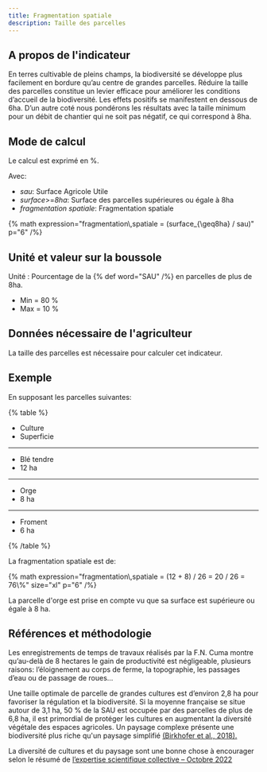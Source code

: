 ```yaml
---
title: Fragmentation spatiale
description: Taille des parcelles
---
```


## A propos de l'indicateur

En terres cultivable de pleins champs, la biodiversité se développe plus facilement en bordure qu’au centre de grandes parcelles. Réduire la taille des parcelles constitue un levier efficace pour améliorer les conditions d’accueil de la biodiversité. Les effets positifs se manifestent en dessous de 6ha. D’un autre coté nous pondérons les résultats avec la taille minimum pour un débit de chantier qui ne soit pas négatif, ce qui correspond à 8ha.

## Mode de calcul

Le calcul est exprimé en %.

Avec:

- _sau_: Surface Agricole Utile
- _surface_>=_8ha_: Surface des parcelles supérieures ou égale à 8ha
- _fragmentation_ _spatiale_: Fragmentation spatiale

{% math expression="fragmentation\\,spatiale = (surface_{\\geq8ha} / sau)" p="6" /%}

## Unité et valeur sur la boussole

Unité : Pourcentage de la {% def word="SAU" /%} en parcelles de plus de 8ha.

- Min = 80 % 
- Max = 10 %

## Données nécessaire de l'agriculteur

La taille des parcelles est nécessaire pour calculer cet indicateur.

## Exemple

En supposant les parcelles suivantes:

{% table %}

- Culture
- Superficie

---

- Blé tendre
- 12 ha

---

- Orge
- 8 ha

---

- Froment
- 6 ha

{% /table %}

La fragmentation spatiale est de:

{% math expression="fragmentation\\,spatiale = (12 + 8) / 26 = 20 / 26 = 76\\%" size="xl" p="6" /%}

La parcelle d'orge est prise en compte vu que sa surface est supérieure ou égale à 8 ha.

## Références et méthodologie

Les enregistrements de temps de travaux réalisés par la F.N. Cuma montre qu’au-delà de 8 hectares le gain de productivité est négligeable, plusieurs raisons: l’éloignement au corps de ferme, la topographie, les passages d’eau ou de passage de roues…

Une taille optimale de parcelle de grandes cultures est d’environ 2,8 ha pour favoriser la régulation et la biodiversité. Si la moyenne française se situe autour de 3,1 ha, 50 % de la SAU est occupée par des parcelles de plus de 6,8 ha, il est primordial de protéger les cultures en augmentant la diversité végétale des espaces agricoles. Un paysage complexe présente une biodiversité plus riche qu'un paysage simplifié [(Birkhofer et al., 2018).](/references/Birkhofer-2018.pdf)

La diversité de cultures et du paysage sont une bonne chose à encourager selon le résumé de [l’expertise scientifique collective – Octobre 2022](https://oatao.univ-toulouse.fr/16331/1/LeRoux_16331.pdf)
